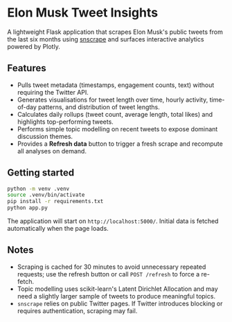 # Elon Musk Tweet Insights

A lightweight Flask application that scrapes Elon Musk's public tweets from the last six months using [snscrape](https://github.com/JustAnotherArchivist/snscrape) and surfaces interactive analytics powered by Plotly.

## Features

- Pulls tweet metadata (timestamps, engagement counts, text) without requiring the Twitter API.
- Generates visualisations for tweet length over time, hourly activity, time-of-day patterns, and distribution of tweet lengths.
- Calculates daily rollups (tweet count, average length, total likes) and highlights top-performing tweets.
- Performs simple topic modelling on recent tweets to expose dominant discussion themes.
- Provides a **Refresh data** button to trigger a fresh scrape and recompute all analyses on demand.

## Getting started

```bash
python -m venv .venv
source .venv/bin/activate
pip install -r requirements.txt
python app.py
```

The application will start on `http://localhost:5000/`. Initial data is fetched automatically when the page loads.

## Notes

- Scraping is cached for 30 minutes to avoid unnecessary repeated requests; use the refresh button or call `POST /refresh` to force a re-fetch.
- Topic modelling uses scikit-learn's Latent Dirichlet Allocation and may need a slightly larger sample of tweets to produce meaningful topics.
- `snscrape` relies on public Twitter pages. If Twitter introduces blocking or requires authentication, scraping may fail.
